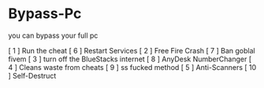 # Bypass-Pc
you can bypass your full pc 

[ 1 ] Run the cheat                                     [ 6 ] Restart Services
[ 2 ] Free Fire Crash                                      [ 7 ] Ban goblal fivem
[ 3 ] turn off the BlueStacks internet                    [ 8 ] AnyDesk NumberChanger
[ 4 ] Cleans waste from cheats                             [ 9 ] ss fucked method
[ 5 ] Anti-Scanners                                        [ 10 ] Self-Destruct
